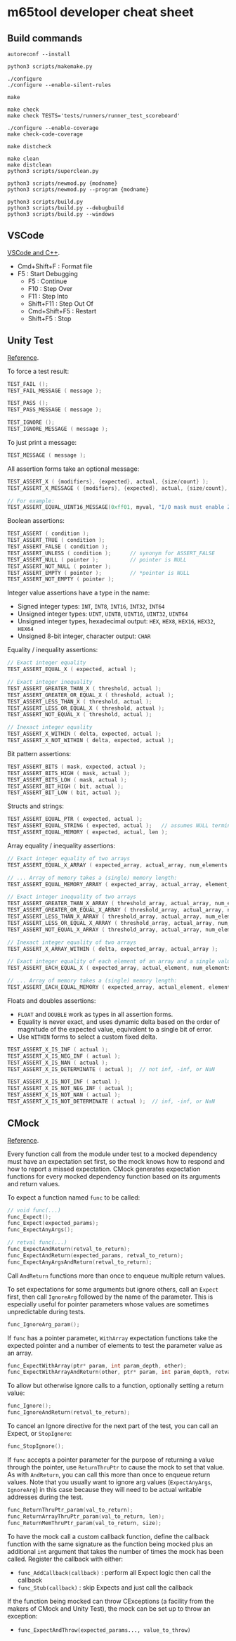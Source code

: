 # m65tool developer cheat sheet

## Build commands

```text
autoreconf --install

python3 scripts/makemake.py

./configure
./configure --enable-silent-rules

make

make check
make check TESTS='tests/runners/runner_test_scoreboard'

./configure --enable-coverage
make check-code-coverage

make distcheck

make clean
make distclean
python3 scripts/superclean.py

python3 scripts/newmod.py {modname}
python3 scripts/newmod.py --program {modname}

python3 scripts/build.py
python3 scripts/build.py --debugbuild
python3 scripts/build.py --windows
```

## VSCode

[VSCode and C++](https://code.visualstudio.com/docs/cpp/introvideos-cpp).

- Cmd+Shift+F : Format file
- F5 : Start Debugging
  - F5 : Continue
  - F10 : Step Over
  - F11 : Step Into
  - Shift+F11 : Step Out Of
  - Cmd+Shift+F5 : Restart
  - Shift+F5 : Stop

## Unity Test

[Reference](https://github.com/ThrowTheSwitch/Unity/blob/master/docs/UnityAssertionsReference.md).

To force a test result:

```c
TEST_FAIL ();
TEST_FAIL_MESSAGE ( message );

TEST_PASS ();
TEST_PASS_MESSAGE ( message );

TEST_IGNORE ();
TEST_IGNORE_MESSAGE ( message );
```

To just print a message:

```c
TEST_MESSAGE ( message );
```

All assertion forms take an optional message:

```c
TEST_ASSERT_X ( {modifiers}, {expected}, actual, {size/count} );
TEST_ASSERT_X_MESSAGE ( {modifiers}, {expected}, actual, {size/count}, message );

// For example:
TEST_ASSERT_EQUAL_UINT16_MESSAGE(0xff01, myval, "I/O mask must enable ZMODE");
```

Boolean assertions:

```c
TEST_ASSERT ( condition );
TEST_ASSERT_TRUE ( condition );
TEST_ASSERT_FALSE ( condition );
TEST_ASSERT_UNLESS ( condition );      // synonym for ASSERT_FALSE
TEST_ASSERT_NULL ( pointer );          // pointer is NULL
TEST_ASSERT_NOT_NULL ( pointer );
TEST_ASSERT_EMPTY ( pointer );         // *pointer is NULL
TEST_ASSERT_NOT_EMPTY ( pointer );
```

Integer value assertions have a type in the name:

- Signed integer types: `INT`, `INT8`, `INT16`, `INT32`, `INT64`
- Unsigned integer types: `UINT`, `UINT8`, `UINT16`, `UINT32`, `UINT64`
- Unsigned integer types, hexadecimal output: `HEX`, `HEX8`, `HEX16`,
  `HEX32`, `HEX64`
- Unsigned 8-bit integer, character output: `CHAR`

Equality / inequality assertions:

```c
// Exact integer equality
TEST_ASSERT_EQUAL_X ( expected, actual );

// Exact integer inequality
TEST_ASSERT_GREATER_THAN_X ( threshold, actual );
TEST_ASSERT_GREATER_OR_EQUAL_X ( threshold, actual );
TEST_ASSERT_LESS_THAN_X ( threshold, actual );
TEST_ASSERT_LESS_OR_EQUAL_X ( threshold, actual );
TEST_ASSERT_NOT_EQUAL_X ( threshold, actual );

// Inexact integer equality
TEST_ASSERT_X_WITHIN ( delta, expected, actual );
TEST_ASSERT_X_NOT_WITHIN ( delta, expected, actual );
```

Bit pattern assertions:

```c
TEST_ASSERT_BITS ( mask, expected, actual );
TEST_ASSERT_BITS_HIGH ( mask, actual );
TEST_ASSERT_BITS_LOW ( mask, actual );
TEST_ASSERT_BIT_HIGH ( bit, actual );
TEST_ASSERT_BIT_LOW ( bit, actual );
```

Structs and strings:

```c
TEST_ASSERT_EQUAL_PTR ( expected, actual );
TEST_ASSERT_EQUAL_STRING ( expected, actual );   // assumes NULL terminated
TEST_ASSERT_EQUAL_MEMORY ( expected, actual, len );
```

Array equality / inequality assertions:

```c
// Exact integer equality of two arrays
TEST_ASSERT_EQUAL_X_ARRAY ( expected_array, actual_array, num_elements );

// ... Array of memory takes a (single) memory length:
TEST_ASSERT_EQUAL_MEMORY_ARRAY ( expected_array, actual_array, element_len, num_elements );

// Exact integer inequality of two arrays
TEST_ASSERT_GREATER_THAN_X_ARRAY ( threshold_array, actual_array, num_elements );
TEST_ASSERT_GREATER_OR_EQUAL_X_ARRAY ( threshold_array, actual_array, num_elements );
TEST_ASSERT_LESS_THAN_X_ARRAY ( threshold_array, actual_array, num_elements );
TEST_ASSERT_LESS_OR_EQUAL_X_ARRAY ( threshold_array, actual_array, num_elements );
TEST_ASSERT_NOT_EQUAL_X_ARRAY ( threshold_array, actual_array, num_elements );

// Inexact integer equality of two arrays
TEST_ASSERT_X_ARRAY_WITHIN ( delta, expected_array, actual_array );

// Exact integer equality of each element of an array and a single value
TEST_ASSERT_EACH_EQUAL_X ( expected_array, actual_element, num_elements );

// ... Array of memory takes a (single) memory length:
TEST_ASSERT_EACH_EQUAL_MEMORY ( expected_array, actual_element, element_len, num_elements );
```

Floats and doubles assertions:

- `FLOAT` and `DOUBLE` work as types in all assertion forms.
- Equality is never exact, and uses dynamic delta based on the order of
  magnitude of the expected value, equivalent to a single bit of error.
- Use `WITHIN` forms to select a custom fixed delta.

```c
TEST_ASSERT_X_IS_INF ( actual );
TEST_ASSERT_X_IS_NEG_INF ( actual );
TEST_ASSERT_X_IS_NAN ( actual );
TEST_ASSERT_X_IS_DETERMINATE ( actual );  // not inf, -inf, or NaN

TEST_ASSERT_X_IS_NOT_INF ( actual );
TEST_ASSERT_X_IS_NOT_NEG_INF ( actual );
TEST_ASSERT_X_IS_NOT_NAN ( actual );
TEST_ASSERT_X_IS_NOT_DETERMINATE ( actual );  // inf, -inf, or NaN
```

## CMock

[Reference](https://github.com/ThrowTheSwitch/CMock/blob/master/docs/CMock_Summary.md).

Every function call from the module under test to a mocked dependency must have
an expectation set first, so the mock knows how to respond and how to report a
missed expectation. CMock generates expectation functions for every mocked
dependency function based on its arguments and return values.

To expect a function named `func` to be called:

```c
// void func(...)
func_Expect();
func_Expect(expected_params);
func_ExpectAnyArgs();

// retval func(...)
func_ExpectAndReturn(retval_to_return);
func_ExpectAndReturn(expected_params, retval_to_return);
func_ExpectAnyArgsAndReturn(retval_to_return);
```

Call `AndReturn` functions more than once to enqueue multiple return values.

To set expectations for some arguments but ignore others, call an `Expect` first,
then call `IgnoreArg` followed by the name of the parameter. This is especially
useful for pointer parameters whose values are sometimes unpredictable during
tests.

```c
func_IgnoreArg_param();
```

If `func` has a pointer parameter, `WithArray` expectation functions take
the expected pointer and a number of elements to test the parameter value as an
array.

```c
func_ExpectWithArray(ptr* param, int param_depth, other);
func_ExpectWithArrayAndReturn(other, ptr* param, int param_depth, retval_to_return)
```

To allow but otherwise ignore calls to a function, optionally setting a return value:

```c
func_Ignore();
func_IgnoreAndReturn(retval_to_return);
```

To cancel an Ignore directive for the next part of the test, you can call an
Expect, or `StopIgnore`:

```c
func_StopIgnore();
```

If `func` accepts a pointer parameter for the purpose of returning a value
through the pointer, use `ReturnThruPtr` to cause the mock to set that value.
As with `AndReturn`, you can call this more than once to enqueue return values.
Note that you usually want to ignore arg values (`ExpectAnyArgs`, `IgnoreArg`)
in this case because they will need to be actual writable addresses during the
test.

```c
func_ReturnThruPtr_param(val_to_return);
func_ReturnArrayThruPtr_param(val_to_return, len);
func_ReturnMemThruPtr_param(val_to_return, size);
```

To have the mock call a custom callback function, define the callback function
with the same signature as the function being mocked plus an additional `int`
argument that takes the number of times the mock has been called. Register the
callback with either:

- `func_AddCallback(callback)` : perform all Expect logic then call the callback
- `func_Stub(callback)` : skip Expects and just call the callback

If the function being mocked can throw CExceptions (a facility from the makers
of CMock and Unity Test), the mock can be set up to throw an exception:

- `func_ExpectAndThrow(expected_params..., value_to_throw)`
